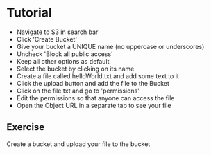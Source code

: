 # Tutorial

- Navigate to S3 in search bar
- Click 'Create Bucket'
- Give your bucket a UNIQUE name (no uppercase or underscores)
- Uncheck 'Block all public access'
- Keep all other options as default
- Select the bucket by clicking on its name
- Create a file called helloWorld.txt and add some text to it
- Click the upload button and add the file to the Bucket
- Click on the file.txt and go to 'permissions'
- Edit the permissions so that anyone can access the file
- Open the Object URL in a separate tab to see your file

## Exercise

Create a bucket and upload your file to the bucket